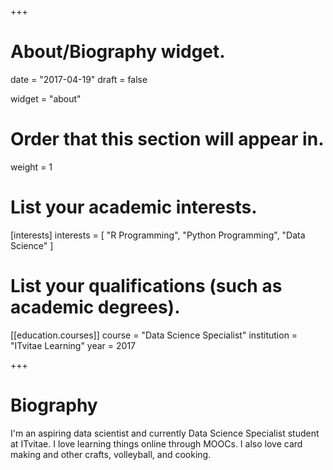 +++
# About/Biography widget.

date = "2017-04-19"
draft = false

widget = "about"

# Order that this section will appear in.
weight = 1

# List your academic interests.
[interests]
  interests = [
    "R Programming",
    "Python Programming",
    "Data Science"
  ]

# List your qualifications (such as academic degrees).
[[education.courses]]
  course = "Data Science Specialist"
  institution = "ITvitae Learning"
  year = 2017
 
+++

# Biography

I'm an aspiring data scientist and currently Data Science Specialist student at ITvitae. I love learning things online through MOOCs. I also love card making and other crafts, volleyball, and cooking.  


